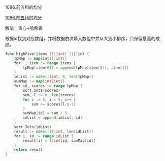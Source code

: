 1086.前五科的均分

[1086.前五科的均分](https://leetcode.cn/problems/high-five/)



解法：贪心+哈希表



根据id找到对应数组，并将数据依次填入数组中并从大到小排序，只保留最高的成绩。



```go
func highFive(items [][]int) [][]int {
	tpMap := map[int][]int{}
	for _, item := range items {
		tpMap[item[0]] = append(tpMap[item[0]], item[1])
	}
	idList := make([]int, 0, len(tpMap))
	sumMap := map[int]int{}
	for id, scores := range tpMap {
		sort.Ints(scores)
		sum, l := 0, len(scores)
		for i := 0; i < 5; i++ {
			sum += scores[l-i-1]
		}
		sumMap[id] = sum / 5
		idList = append(idList, id)
	}
	sort.Ints(idList)
	result := make([][]int, len(idList))
	for i, id := range idList {
		result[i] = []int{id, sumMap[id]}
	}
	return result
}
```
